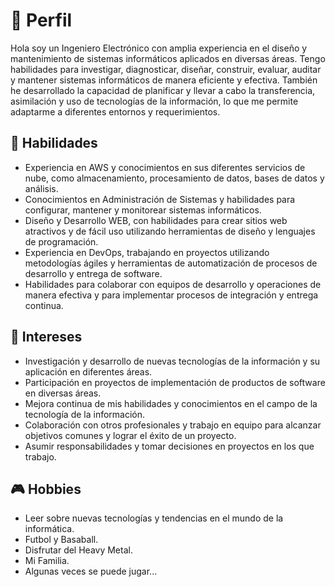 # 👋 Perfil
Hola soy un Ingeniero Electrónico con amplia experiencia en el diseño y mantenimiento de sistemas informáticos aplicados en diversas áreas. Tengo habilidades para investigar, diagnosticar, diseñar, construir, evaluar, auditar y mantener sistemas informáticos de manera eficiente y efectiva. También he desarrollado la capacidad de planificar y llevar a cabo la transferencia, asimilación y uso de tecnologías de la información, lo que me permite adaptarme a diferentes entornos y requerimientos.

## 👀 Habilidades
* Experiencia en AWS y conocimientos en sus diferentes servicios de nube, como almacenamiento, procesamiento de datos, bases de datos y análisis.
* Conocimientos en Administración de Sistemas y habilidades para configurar, mantener y monitorear sistemas informáticos.
* Diseño y Desarrollo WEB, con habilidades para crear sitios web atractivos y de fácil uso utilizando herramientas de diseño y lenguajes de programación.
* Experiencia en DevOps, trabajando en proyectos utilizando metodologías ágiles y herramientas de automatización de procesos de desarrollo y entrega de software.
* Habilidades para colaborar con equipos de desarrollo y operaciones de manera efectiva y para implementar procesos de integración y entrega continua.

## 🌱 Intereses
* Investigación y desarrollo de nuevas tecnologías de la información y su aplicación en diferentes áreas.
* Participación en proyectos de implementación de productos de software en diversas áreas.
* Mejora continua de mis habilidades y conocimientos en el campo de la tecnología de la información.
* Colaboración con otros profesionales y trabajo en equipo para alcanzar objetivos comunes y lograr el éxito de un proyecto.
* Asumir responsabilidades y tomar decisiones en proyectos en los que trabajo.

## 🎮 Hobbies
* Leer sobre nuevas tecnologías y tendencias en el mundo de la informática.
* Futbol y Basaball.
* Disfrutar del Heavy Metal.
* Mi Familia.
* Algunas veces se puede jugar...
